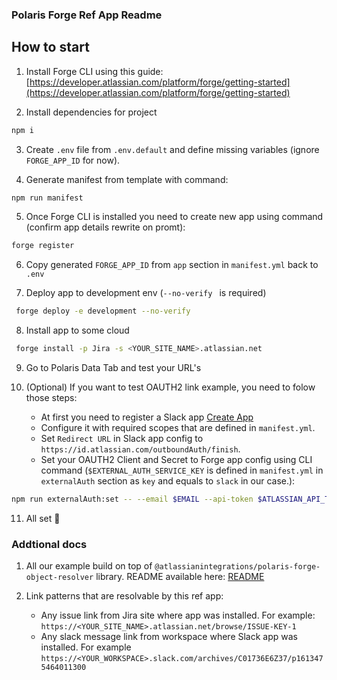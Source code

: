 ### Polaris Forge Ref App Readme

## How to start

1. Install Forge CLI using this guide: [https://developer.atlassian.com/platform/forge/getting-started](https://developer.atlassian.com/platform/forge/getting-started)
 
2. Install dependencies for project

```bash
npm i 
```

3. Create `.env` file from `.env.default` and define missing variables (ignore `FORGE_APP_ID` for now).

4. Generate manifest from template with command:

```bash
npm run manifest
```

5. Once Forge CLI is installed you need to create new app using command (confirm app details rewrite on promt):

```bash
forge register
```

6. Copy generated `FORGE_APP_ID` from `app` section in `manifest.yml` back to `.env` 

7. Deploy app to development env (`--no-verify ` is required)


```bash
 forge deploy -e development --no-verify 
```

8. Install app to some cloud 

```bash
 forge install -p Jira -s <YOUR_SITE_NAME>.atlassian.net
```
9. Go to Polaris Data Tab and test your URL's

10. (Optional) If you want to test OAUTH2 link example, you need to folow those steps:
    - At first you need to register a Slack app [Create App](https://api.slack.com/apps?new_app=1)
    - Configure it with required scopes that are defined in `manifest.yml`.
    - Set `Redirect URL` in Slack app config to `https://id.atlassian.com/outboundAuth/finish`.
    - Set your OAUTH2 Client and Secret to Forge app config using CLI command (`$EXTERNAL_AUTH_SERVICE_KEY` is defined in `manifest.yml` in `externalAuth` section as `key` and equals to `slack` in our case.):

```bash
npm run externalAuth:set -- --email $EMAIL --api-token $ATLASSIAN_API_TOKEN --forge-app-id $FORGE_APP_ID --forge-env $FORGE_ENV --service-key $EXTERNAL_AUTH_SERVICE_KEY --client-id $SLACK_CLIENT_ID --client-secret $SLACK_CLIENT_SECRET
```

11. All set 🎉

### Addtional docs

1. All our example build on top of `@atlassianintegrations/polaris-forge-object-resolver` library. README available here: [README](https://www.npmjs.com/package/@atlassianintegrations/polaris-forge-object-resolver)

2. Link patterns that are resolvable by this ref app:

    - Any issue link from Jira site where app was installed. For example: `https://<YOUR_SITE_NAME>.atlassian.net/browse/ISSUE-KEY-1`
    - Any slack message link from workspace where Slack app was installed. For example `https://<YOUR_WORKSPACE>.slack.com/archives/C01736E6Z37/p1613475464011300` 